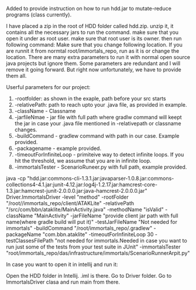 Added to provide instruction on how to run hdd.jar to mutate-reduce programs (class currently). 

I have placed a zip in the root of HDD folder called hdd.zip. unzip it, it contains all the necessary jars to run the command. 
make sure that you open it under as root user.
make sure that root user is its owner. 
then run following command: Make sure that you change following location. If you are runnit it from normtal root/immortals_repo, run as it is or change the location. 
There are many extra parameters to run it with normal open source java projects but ignore them. 
Some parameters are redundant and I will remove it going forward. But right now unfortunately, we have to provide them all. 

Userful parameters for our project:
1. -rootfolder: as shown in the exaple, path before your src starts
2. -relativePath: path to reach upto your .java file, as provided in example.
3. -className - Classname
4. -jarfileNmae - jar file with full path where gradlw command will keept the jar in case your .java file mentioned in -relativepath or classname changes. 
5. -buildCommand - gradlew command with path in our case. Example provided. 
6. -packagename - example provided. 
7. -timeoutForInfiniteLoop - primiteive way to detect infinite loops. If you hit the threshold, we assume that you are in infinite loop. 
8. -immortalsTester - ScenarioRuneer.py with full path, example provided. 

java -cp "hdd.jar:commons-cli-1.3.1.jar:javaparser-1.0.8.jar:commons-collections4-4.1.jar:junit-4.12.jar:log4j-1.2.17.jar:hamcrest-core-1.3.jar:hamcrest-junit-2.0.0.0.jar:java-hamcrest-2.0.0.0.jar" Driver.ImmortalsDriver -level "method" -rootFolder "/root//immortals_repo/client/ATAKLite" -relativePath "/src/com/bbn/ataklite/MainActivity.java" -methodName "isValid" -className "MainActivity" -jarFileName "provide client jar path with full name(where gradle build will put it)" -testJarFileName "Not needed for immortals" -buildCommand "/root/immortals_repo/.gradlew" -packageName "com.bbn.ataklite" -timeoutForInfiniteLoop 30 -testClassesFilePath "not needed for immortals.Needed in case you want to run just some of the tests from your test suite in JUnit" -immortalsTester "root/immortals_repo/das/infrastructure/immortals/ScenarioRunnerArpit.py" 


In case you want to open it in intellij and run it:

Open the HDD folder in Intellij. .iml is there.
Go to Driver folder.
Go to ImmortalsDriver clasa and run main from there. 




